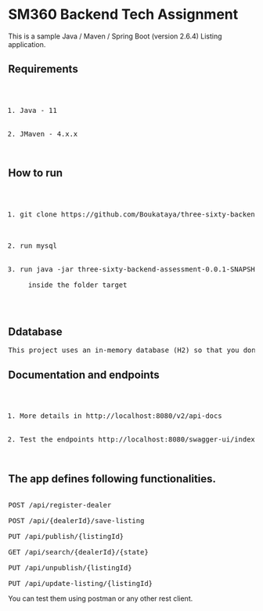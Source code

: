<h1>SM360 Backend Tech Assignment</h1>

This is a sample Java / Maven / Spring Boot (version 2.6.4) Listing application.

<h2>Requirements</h2>
<pre><ol>
  <li>Java - 11</li>
   <li>JMaven - 4.x.x</li>
</ol></pre>

<h2>How to run</h2>
<pre><ol>
  <li>git clone https://github.com/Boukataya/three-sixty-backend-assessment.git</li>
  
  <li>run mysql</li>
  <li>run java -jar three-sixty-backend-assessment-0.0.1-SNAPSHOT.war</li>
  inside the folder target
</ol>

</pre>

<h2>Ddatabase</h2>
<pre>This project uses an in-memory database (H2) so that you don't have to install a database in order to run it. </pre>


<h2>Documentation and endpoints</h2>


<pre><ol>
  <li>More details in http://localhost:8080/v2/api-docs</li>
  <li>Test the endpoints http://localhost:8080/swagger-ui/index.html</li>
</ol></pre>

<h2>The app defines following functionalities.</h2>

<pre>

POST /api/register-dealer

POST /api/{dealerId}/save-listing

PUT /api/publish/{listingId}

GET /api/search/{dealerId}/{state}

PUT /api/unpublish/{listingId}

PUT /api/update-listing/{listingId}
</pre>
You can test them using postman or any other rest client.





